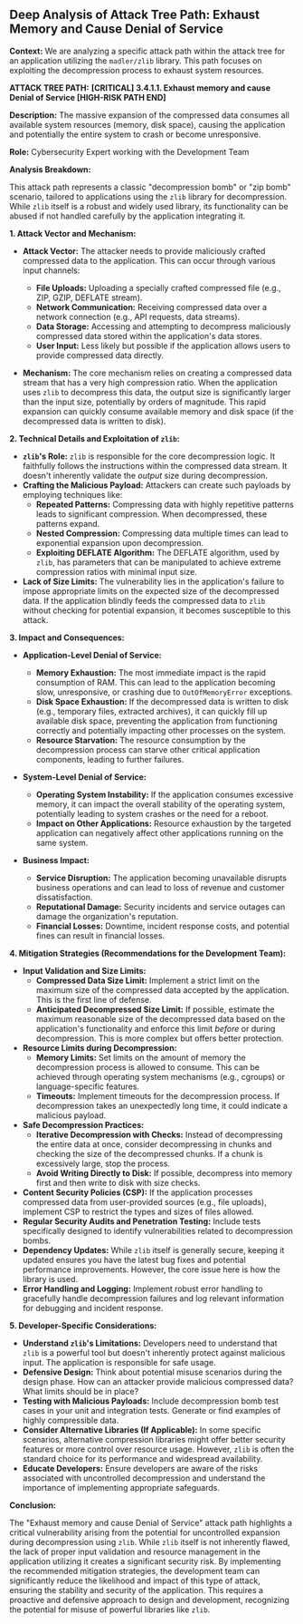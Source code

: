 ## Deep Analysis of Attack Tree Path: Exhaust Memory and Cause Denial of Service

**Context:** We are analyzing a specific attack path within the attack tree for an application utilizing the `madler/zlib` library. This path focuses on exploiting the decompression process to exhaust system resources.

**ATTACK TREE PATH:** **[CRITICAL] 3.4.1.1. Exhaust memory and cause Denial of Service [HIGH-RISK PATH END]**

**Description:** The massive expansion of the compressed data consumes all available system resources (memory, disk space), causing the application and potentially the entire system to crash or become unresponsive.

**Role:** Cybersecurity Expert working with the Development Team

**Analysis Breakdown:**

This attack path represents a classic "decompression bomb" or "zip bomb" scenario, tailored to applications using the `zlib` library for decompression. While `zlib` itself is a robust and widely used library, its functionality can be abused if not handled carefully by the application integrating it.

**1. Attack Vector and Mechanism:**

* **Attack Vector:** The attacker needs to provide maliciously crafted compressed data to the application. This can occur through various input channels:
    * **File Uploads:**  Uploading a specially crafted compressed file (e.g., ZIP, GZIP, DEFLATE stream).
    * **Network Communication:** Receiving compressed data over a network connection (e.g., API requests, data streams).
    * **Data Storage:**  Accessing and attempting to decompress maliciously compressed data stored within the application's data stores.
    * **User Input:**  Less likely but possible if the application allows users to provide compressed data directly.

* **Mechanism:** The core mechanism relies on creating a compressed data stream that has a very high compression ratio. When the application uses `zlib` to decompress this data, the output size is significantly larger than the input size, potentially by orders of magnitude. This rapid expansion can quickly consume available memory and disk space (if the decompressed data is written to disk).

**2. Technical Details and Exploitation of `zlib`:**

* **`zlib`'s Role:** `zlib` is responsible for the core decompression logic. It faithfully follows the instructions within the compressed data stream. It doesn't inherently validate the *output* size during decompression.
* **Crafting the Malicious Payload:** Attackers can create such payloads by employing techniques like:
    * **Repeated Patterns:**  Compressing data with highly repetitive patterns leads to significant compression. When decompressed, these patterns expand.
    * **Nested Compression:**  Compressing data multiple times can lead to exponential expansion upon decompression.
    * **Exploiting DEFLATE Algorithm:** The DEFLATE algorithm, used by `zlib`, has parameters that can be manipulated to achieve extreme compression ratios with minimal input size.
* **Lack of Size Limits:** The vulnerability lies in the application's failure to impose appropriate limits on the expected size of the decompressed data. If the application blindly feeds the compressed data to `zlib` without checking for potential expansion, it becomes susceptible to this attack.

**3. Impact and Consequences:**

* **Application-Level Denial of Service:**
    * **Memory Exhaustion:** The most immediate impact is the rapid consumption of RAM. This can lead to the application becoming slow, unresponsive, or crashing due to `OutOfMemoryError` exceptions.
    * **Disk Space Exhaustion:** If the decompressed data is written to disk (e.g., temporary files, extracted archives), it can quickly fill up available disk space, preventing the application from functioning correctly and potentially impacting other processes on the system.
    * **Resource Starvation:**  The resource consumption by the decompression process can starve other critical application components, leading to further failures.

* **System-Level Denial of Service:**
    * **Operating System Instability:** If the application consumes excessive memory, it can impact the overall stability of the operating system, potentially leading to system crashes or the need for a reboot.
    * **Impact on Other Applications:** Resource exhaustion by the targeted application can negatively affect other applications running on the same system.

* **Business Impact:**
    * **Service Disruption:**  The application becoming unavailable disrupts business operations and can lead to loss of revenue and customer dissatisfaction.
    * **Reputational Damage:**  Security incidents and service outages can damage the organization's reputation.
    * **Financial Losses:**  Downtime, incident response costs, and potential fines can result in financial losses.

**4. Mitigation Strategies (Recommendations for the Development Team):**

* **Input Validation and Size Limits:**
    * **Compressed Data Size Limit:** Implement a strict limit on the maximum size of the compressed data accepted by the application. This is the first line of defense.
    * **Anticipated Decompressed Size Limit:**  If possible, estimate the maximum reasonable size of the decompressed data based on the application's functionality and enforce this limit *before* or during decompression. This is more complex but offers better protection.
* **Resource Limits during Decompression:**
    * **Memory Limits:**  Set limits on the amount of memory the decompression process is allowed to consume. This can be achieved through operating system mechanisms (e.g., cgroups) or language-specific features.
    * **Timeouts:** Implement timeouts for the decompression process. If decompression takes an unexpectedly long time, it could indicate a malicious payload.
* **Safe Decompression Practices:**
    * **Iterative Decompression with Checks:** Instead of decompressing the entire data at once, consider decompressing in chunks and checking the size of the decompressed chunks. If a chunk is excessively large, stop the process.
    * **Avoid Writing Directly to Disk:** If possible, decompress into memory first and then write to disk with size checks.
* **Content Security Policies (CSP):** If the application processes compressed data from user-provided sources (e.g., file uploads), implement CSP to restrict the types and sizes of files allowed.
* **Regular Security Audits and Penetration Testing:**  Include tests specifically designed to identify vulnerabilities related to decompression bombs.
* **Dependency Updates:** While `zlib` itself is generally secure, keeping it updated ensures you have the latest bug fixes and potential performance improvements. However, the core issue here is how the library is used.
* **Error Handling and Logging:** Implement robust error handling to gracefully handle decompression failures and log relevant information for debugging and incident response.

**5. Developer-Specific Considerations:**

* **Understand `zlib`'s Limitations:** Developers need to understand that `zlib` is a powerful tool but doesn't inherently protect against malicious input. The application is responsible for safe usage.
* **Defensive Design:**  Think about potential misuse scenarios during the design phase. How can an attacker provide malicious compressed data? What limits should be in place?
* **Testing with Malicious Payloads:**  Include decompression bomb test cases in your unit and integration tests. Generate or find examples of highly compressible data.
* **Consider Alternative Libraries (If Applicable):** In some specific scenarios, alternative compression libraries might offer better security features or more control over resource usage. However, `zlib` is often the standard choice for its performance and widespread availability.
* **Educate Developers:** Ensure developers are aware of the risks associated with uncontrolled decompression and understand the importance of implementing appropriate safeguards.

**Conclusion:**

The "Exhaust memory and cause Denial of Service" attack path highlights a critical vulnerability arising from the potential for uncontrolled expansion during decompression using `zlib`. While `zlib` itself is not inherently flawed, the lack of proper input validation and resource management in the application utilizing it creates a significant security risk. By implementing the recommended mitigation strategies, the development team can significantly reduce the likelihood and impact of this type of attack, ensuring the stability and security of the application. This requires a proactive and defensive approach to design and development, recognizing the potential for misuse of powerful libraries like `zlib`.
